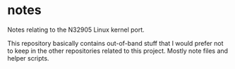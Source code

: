 notes
=====

Notes relating to the N32905 Linux kernel port.

This repository basically contains out-of-band stuff that
I would prefer not to keep in the other repositories related
to this project.  Mostly note files and helper scripts.

